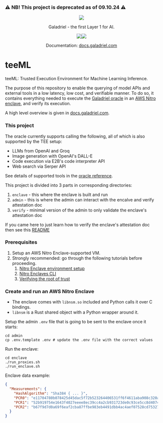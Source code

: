 ### ⚠️ NB! This project is deprecated as of 09.10.24 ⚠️

<p align="center">
    <a href="https://galadriel.com" style="max-width: 100px;" target="_blank">
        <img src="Galadriel.svg">
    </a>
</p>
<p align="center">
    Galadriel - the first Layer 1 for AI.
</p>
<p align="center">
    <a href="https://discord.com/invite/bHnFgSTKrP" target="_blank"><img src="https://img.shields.io/discord/1133675019478782072?label=Join%20Discord"></a><a href="https://twitter.com/e2b_dev" target="_blank"><img src="https://img.shields.io/twitter/follow/Galadriel_AI"></a>
</p>
<p align="center">
    Documentation: <a href="https://docs.galadriel.com" target="_blank">docs.galadriel.com</a>
</p>

# teeML

teeML: Trusted Execution Environment for Machine Learning Inference.

The purpose of this repository to enable the querying of model APIs and external tools in a low latency, low cost, and verifiable manner. To do so, it contains everything needed to execute the [Galadriel oracle](https://github.com/galadriel-ai/contracts) in an [AWS Nitro enclave](https://aws.amazon.com/ec2/nitro/nitro-enclaves/), and verify its execution.

A high level overview is given in [docs.galadriel.com](https://docs.galadriel.com/how-it-works#tee).

### This project

The oracle currently supports calling the following, all of which is also supported by the TEE setup:

* LLMs from OpenAI and Groq
* Image generation with OpenAI's DALL-E
* Code execution via E2B's code interpreter API
* Web search via Serper API

See details of supported tools in the [oracle reference](https://docs.galadriel.com/reference/overview).

This project is divided into 3 parts in corresponding directories:

1. `enclave` - this where the enclave is built and run
2. `admin` - this is where the admin can interact with the encalve and verify 
attestation doc
3. `verify` - minimal version of the admin to only validate the enclave's 
attestation doc

If you came here to just learn how to verify the enclave's attestation doc then 
see this [README](./verify/README.md)

### Prerequisites

1. Setup an AWS Nitro Enclave-supported VM.
1. Strongly recommended: go through the following tutorials before proceeding.
    1. [Nitro Enclave environment setup](https://catalog.workshops.aws/nitro-enclaves/en-US/0-getting-started/prerequisites)
    1. [Nitro Enclaves CLI](https://catalog.workshops.aws/nitro-enclaves/en-US/1-my-first-enclave/1-1-nitro-enclaves-cli)
    1. [Verifying the root of trust](https://docs.aws.amazon.com/enclaves/latest/user/verify-root.html)

### Create and run an AWS Nitro Enclave

* The enclave comes with `libnsm.so` included and Python calls it over C bindings.
* `libnsm` is a Rust shared object with a Python wrapper around it.

Setup the admin `.env` file that is going to be sent to the enclave once it starts:

```shell
cd admin
cp .env.template .env # update the .env file with the correct values
```

Run the enclave:
```shell
cd enclave
./run_proxies.sh
./run_enclave.sh
```

Enclave data example:

```json
{
  "Measurements": {
    "HashAlgorithm": "Sha384 { ... }",
    "PCR0": "e11704780b078425d45dac5f72b523264406531ff6f4611aba908c320a20b5f2ec81404d21f6f0aef415adf2590d4129",
    "PCR1": "52b919754e1643f4027eeee8ec39cc4a2cb931723de0c93ce5cc8d407467dc4302e86490c01c0d755acfe10dbf657546",
    "PCR2": "b67f9d7d0a69f6eaf2cba87ffbe983eb4491dbb4ac4aef07528cd75327bfd8b5d5122c4f73c61c3836e57363306141cc"
  }
}
```
